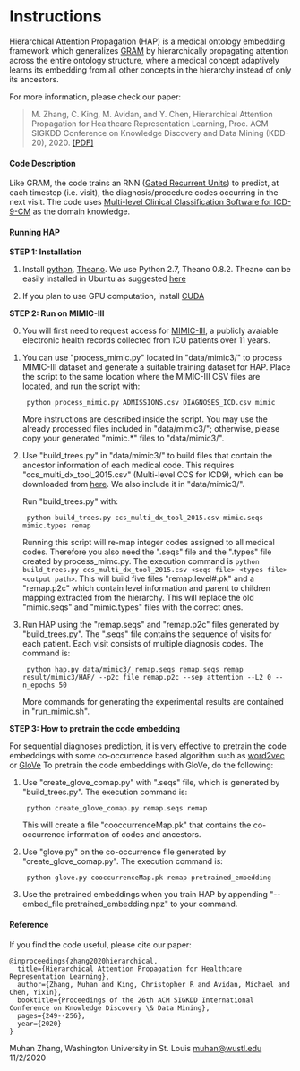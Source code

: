 Instructions
=========================================

Hierarchical Attention Propagation (HAP) is a medical ontology embedding framework which generalizes [GRAM](https://github.com/mp2893/gram) by hierarchically propagating attention across the entire ontology structure, where a medical concept adaptively learns its embedding from all other concepts in the hierarchy instead of only its ancestors. 

For more information, please check our paper:
> M. Zhang, C. King, M. Avidan, and Y. Chen, Hierarchical Attention Propagation for Healthcare Representation Learning, Proc. ACM SIGKDD Conference on Knowledge Discovery and Data Mining (KDD-20), 2020. [\[PDF\]](https://muhanzhang.github.io/papers/KDD_2020.pdf)

#### Code Description

Like GRAM, the code trains an RNN ([Gated Recurrent Units](https://arxiv.org/abs/1406.1078)) to predict, at each timestep (i.e. visit), the diagnosis/procedure codes occurring in the next visit. The code uses [Multi-level Clinical Classification Software for ICD-9-CM](https://www.hcup-us.ahrq.gov/toolssoftware/ccs/ccs.jsp) as the domain knowledge.
	
#### Running HAP

**STEP 1: Installation**  

1. Install [python](https://www.python.org/), [Theano](http://deeplearning.net/software/theano/index.html). We use Python 2.7, Theano 0.8.2. Theano can be easily installed in Ubuntu as suggested [here](http://deeplearning.net/software/theano/install_ubuntu.html#install-ubuntu)

2. If you plan to use GPU computation, install [CUDA](https://developer.nvidia.com/cuda-downloads)

**STEP 2: Run on MIMIC-III**  

0. You will first need to request access for [MIMIC-III](https://mimic.physionet.org/gettingstarted/access/), a publicly avaiable electronic health records collected from ICU patients over 11 years. 
1. You can use "process_mimic.py" located in "data/mimic3/" to process MIMIC-III dataset and generate a suitable training dataset for HAP. 
Place the script to the same location where the MIMIC-III CSV files are located, and run the script with:

        python process_mimic.py ADMISSIONS.csv DIAGNOSES_ICD.csv mimic

    More instructions are described inside the script. You may use the already processed files included in "data/mimic3/"; otherwise, please copy your generated "mimic.*" files to "data/mimic3/".

2. Use "build_trees.py" in "data/mimic3/" to build files that contain the ancestor information of each medical code. 
This requires "ccs_multi_dx_tool_2015.csv" (Multi-level CCS for ICD9), which can be downloaded from [here](https://www.hcup-us.ahrq.gov/toolssoftware/ccs/Multi_Level_CCS_2015.zip). We also include it in "data/mimic3/".

    Run "build_trees.py" with:

        python build_trees.py ccs_multi_dx_tool_2015.csv mimic.seqs mimic.types remap

    Running this script will re-map integer codes assigned to all medical codes. Therefore you also need the ".seqs" file and the ".types" file created by process_mimc.py. The execution command is `python build_trees.py ccs_multi_dx_tool_2015.csv <seqs file> <types file> <output path>`. This will build five files "remap.level#.pk" and a "remap.p2c" which contain level information and parent to children mapping extracted from the hierarchy. This will replace the old "mimic.seqs" and "mimic.types" files with the correct ones.

3. Run HAP using the "remap.seqs" and "remap.p2c" files generated by "build_trees.py". 
The ".seqs" file contains the sequence of visits for each patient. Each visit consists of multiple diagnosis codes. The command is:

        python hap.py data/mimic3/ remap.seqs remap.seqs remap result/mimic3/HAP/ --p2c_file remap.p2c --sep_attention --L2 0 --n_epochs 50 

    More commands for generating the experimental results are contained in "run_mimic.sh".

**STEP 3: How to pretrain the code embedding**

For sequential diagnoses prediction, it is very effective to pretrain the code embeddings with some co-occurrence based algorithm such as [word2vec](http://papers.nips.cc/paper/5021-distributed-representations-of-words-and-phrases-and-their-compositionality) or [GloVe](http://nlp.stanford.edu/projects/glove/)
To pretrain the code embeddings with GloVe, do the following:

1. Use "create_glove_comap.py" with ".seqs" file, which is generated by "build_trees.py".
The execution command is:

        python create_glove_comap.py remap.seqs remap

    This will create a file "cooccurrenceMap.pk" that contains the co-occurrence information of codes and ancestors.

2. Use "glove.py" on the co-occurrence file generated by "create_glove_comap.py".
The execution command is:

        python glove.py cooccurrenceMap.pk remap pretrained_embedding

3. Use the pretrained embeddings when you train HAP by appending "--embed_file pretrained_embedding.npz" to your command.

#### Reference

If you find the code useful, please cite our paper:

    @inproceedings{zhang2020hierarchical,
      title={Hierarchical Attention Propagation for Healthcare Representation Learning},
      author={Zhang, Muhan and King, Christopher R and Avidan, Michael and Chen, Yixin},
      booktitle={Proceedings of the 26th ACM SIGKDD International Conference on Knowledge Discovery \& Data Mining},
      pages={249--256},
      year={2020}
    }

Muhan Zhang, Washington University in St. Louis
muhan@wustl.edu
11/2/2020
